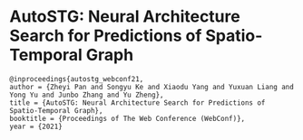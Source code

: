 # AutoSTG: Neural Architecture Search for Predictions of Spatio-Temporal Graph

```
@inproceedings{autostg_webconf21,
author = {Zheyi Pan and Songyu Ke and Xiaodu Yang and Yuxuan Liang and Yong Yu and Junbo Zhang and Yu Zheng},
title = {AutoSTG: Neural Architecture Search for Predictions of Spatio-Temporal Graph},
booktitle = {Proceedings of The Web Conference (WebConf)},
year = {2021}
